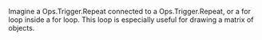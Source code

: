Imagine a Ops.Trigger.Repeat connected to a Ops.Trigger.Repeat, or a for loop inside a for loop. This loop is especially useful for drawing a matrix of objects.